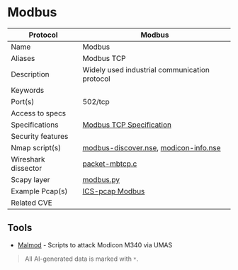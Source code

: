 # Modbus

| Protocol | Modbus |
|---|---|
| Name | Modbus |
| Aliases | Modbus TCP |
| Description | Widely used industrial communication protocol |
| Keywords |  |
| Port(s) | 502/tcp |
| Access to specs |  |
| Specifications | [Modbus TCP Specification](https://modbus.org/specs.php) |
| Security features |  |
| Nmap script(s) | [modbus-discover.nse](https://nmap.org/nsedoc/scripts/modbus-discover.html), [modicon-info.nse](https://github.com/digitalbond/Redpoint/blob/master/modicon-info.nse) |
| Wireshark dissector | [packet-mbtcp.c](https://github.com/wireshark/wireshark/blob/master/epan/dissectors/packet-mbtcp.c) |
| Scapy layer | [modbus.py](https://github.com/secdev/scapy/blob/master/scapy/contrib/modbus.py) |
| Example Pcap(s) | [ICS-pcap Modbus](https://github.com/automayt/ICS-pcap/tree/master/MODBUS) |
| Related CVE |  |

## Tools
- [Malmod](https://github.com/mliras/malmod) - Scripts to attack Modicon M340 via UMAS

> All AI-generated data is marked with `*`.
